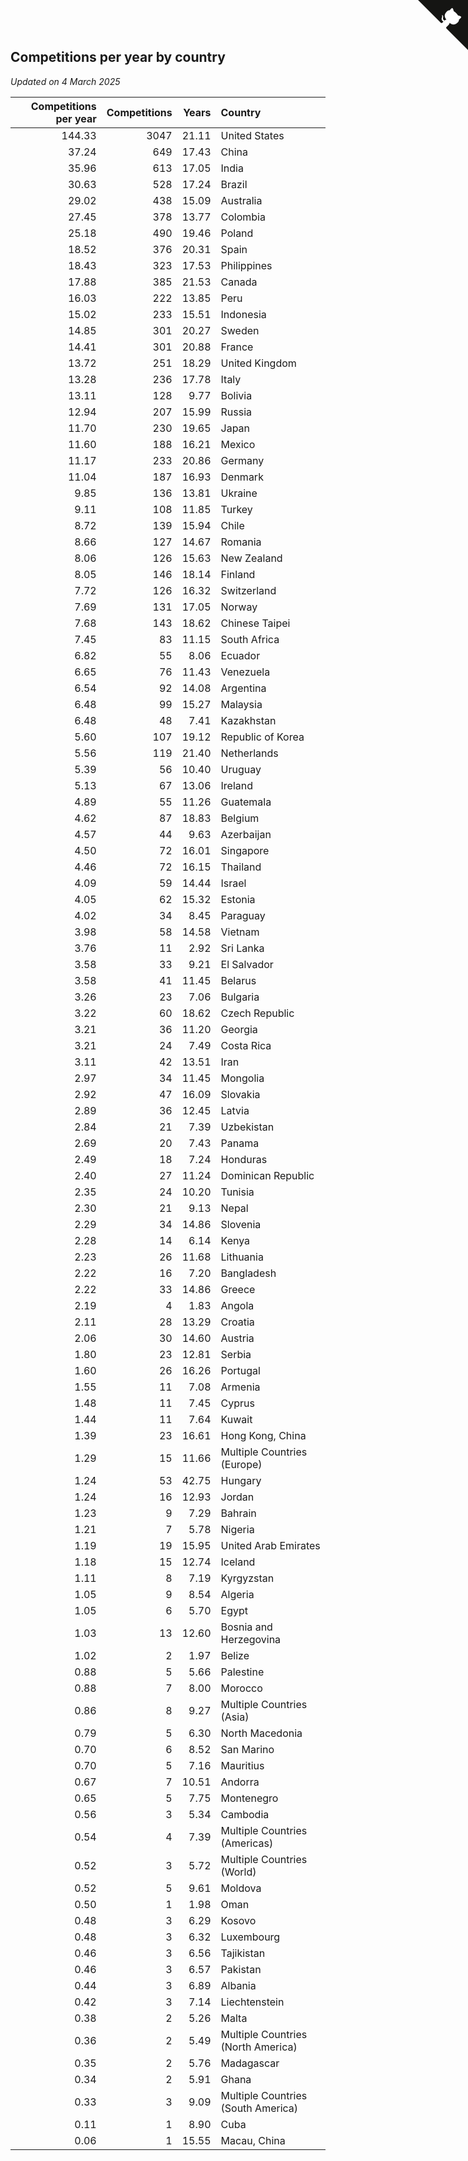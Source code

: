 ## Competitions per year by country

*Updated on  4 March 2025*

| Competitions per year | Competitions | Years | Country |
| ---: | ---: | ---: | :--- |
| 144.33 | 3047 | 21.11 | United States |
| 37.24 | 649 | 17.43 | China |
| 35.96 | 613 | 17.05 | India |
| 30.63 | 528 | 17.24 | Brazil |
| 29.02 | 438 | 15.09 | Australia |
| 27.45 | 378 | 13.77 | Colombia |
| 25.18 | 490 | 19.46 | Poland |
| 18.52 | 376 | 20.31 | Spain |
| 18.43 | 323 | 17.53 | Philippines |
| 17.88 | 385 | 21.53 | Canada |
| 16.03 | 222 | 13.85 | Peru |
| 15.02 | 233 | 15.51 | Indonesia |
| 14.85 | 301 | 20.27 | Sweden |
| 14.41 | 301 | 20.88 | France |
| 13.72 | 251 | 18.29 | United Kingdom |
| 13.28 | 236 | 17.78 | Italy |
| 13.11 | 128 | 9.77 | Bolivia |
| 12.94 | 207 | 15.99 | Russia |
| 11.70 | 230 | 19.65 | Japan |
| 11.60 | 188 | 16.21 | Mexico |
| 11.17 | 233 | 20.86 | Germany |
| 11.04 | 187 | 16.93 | Denmark |
| 9.85 | 136 | 13.81 | Ukraine |
| 9.11 | 108 | 11.85 | Turkey |
| 8.72 | 139 | 15.94 | Chile |
| 8.66 | 127 | 14.67 | Romania |
| 8.06 | 126 | 15.63 | New Zealand |
| 8.05 | 146 | 18.14 | Finland |
| 7.72 | 126 | 16.32 | Switzerland |
| 7.69 | 131 | 17.05 | Norway |
| 7.68 | 143 | 18.62 | Chinese Taipei |
| 7.45 | 83 | 11.15 | South Africa |
| 6.82 | 55 | 8.06 | Ecuador |
| 6.65 | 76 | 11.43 | Venezuela |
| 6.54 | 92 | 14.08 | Argentina |
| 6.48 | 99 | 15.27 | Malaysia |
| 6.48 | 48 | 7.41 | Kazakhstan |
| 5.60 | 107 | 19.12 | Republic of Korea |
| 5.56 | 119 | 21.40 | Netherlands |
| 5.39 | 56 | 10.40 | Uruguay |
| 5.13 | 67 | 13.06 | Ireland |
| 4.89 | 55 | 11.26 | Guatemala |
| 4.62 | 87 | 18.83 | Belgium |
| 4.57 | 44 | 9.63 | Azerbaijan |
| 4.50 | 72 | 16.01 | Singapore |
| 4.46 | 72 | 16.15 | Thailand |
| 4.09 | 59 | 14.44 | Israel |
| 4.05 | 62 | 15.32 | Estonia |
| 4.02 | 34 | 8.45 | Paraguay |
| 3.98 | 58 | 14.58 | Vietnam |
| 3.76 | 11 | 2.92 | Sri Lanka |
| 3.58 | 33 | 9.21 | El Salvador |
| 3.58 | 41 | 11.45 | Belarus |
| 3.26 | 23 | 7.06 | Bulgaria |
| 3.22 | 60 | 18.62 | Czech Republic |
| 3.21 | 36 | 11.20 | Georgia |
| 3.21 | 24 | 7.49 | Costa Rica |
| 3.11 | 42 | 13.51 | Iran |
| 2.97 | 34 | 11.45 | Mongolia |
| 2.92 | 47 | 16.09 | Slovakia |
| 2.89 | 36 | 12.45 | Latvia |
| 2.84 | 21 | 7.39 | Uzbekistan |
| 2.69 | 20 | 7.43 | Panama |
| 2.49 | 18 | 7.24 | Honduras |
| 2.40 | 27 | 11.24 | Dominican Republic |
| 2.35 | 24 | 10.20 | Tunisia |
| 2.30 | 21 | 9.13 | Nepal |
| 2.29 | 34 | 14.86 | Slovenia |
| 2.28 | 14 | 6.14 | Kenya |
| 2.23 | 26 | 11.68 | Lithuania |
| 2.22 | 16 | 7.20 | Bangladesh |
| 2.22 | 33 | 14.86 | Greece |
| 2.19 | 4 | 1.83 | Angola |
| 2.11 | 28 | 13.29 | Croatia |
| 2.06 | 30 | 14.60 | Austria |
| 1.80 | 23 | 12.81 | Serbia |
| 1.60 | 26 | 16.26 | Portugal |
| 1.55 | 11 | 7.08 | Armenia |
| 1.48 | 11 | 7.45 | Cyprus |
| 1.44 | 11 | 7.64 | Kuwait |
| 1.39 | 23 | 16.61 | Hong Kong, China |
| 1.29 | 15 | 11.66 | Multiple Countries (Europe) |
| 1.24 | 53 | 42.75 | Hungary |
| 1.24 | 16 | 12.93 | Jordan |
| 1.23 | 9 | 7.29 | Bahrain |
| 1.21 | 7 | 5.78 | Nigeria |
| 1.19 | 19 | 15.95 | United Arab Emirates |
| 1.18 | 15 | 12.74 | Iceland |
| 1.11 | 8 | 7.19 | Kyrgyzstan |
| 1.05 | 9 | 8.54 | Algeria |
| 1.05 | 6 | 5.70 | Egypt |
| 1.03 | 13 | 12.60 | Bosnia and Herzegovina |
| 1.02 | 2 | 1.97 | Belize |
| 0.88 | 5 | 5.66 | Palestine |
| 0.88 | 7 | 8.00 | Morocco |
| 0.86 | 8 | 9.27 | Multiple Countries (Asia) |
| 0.79 | 5 | 6.30 | North Macedonia |
| 0.70 | 6 | 8.52 | San Marino |
| 0.70 | 5 | 7.16 | Mauritius |
| 0.67 | 7 | 10.51 | Andorra |
| 0.65 | 5 | 7.75 | Montenegro |
| 0.56 | 3 | 5.34 | Cambodia |
| 0.54 | 4 | 7.39 | Multiple Countries (Americas) |
| 0.52 | 3 | 5.72 | Multiple Countries (World) |
| 0.52 | 5 | 9.61 | Moldova |
| 0.50 | 1 | 1.98 | Oman |
| 0.48 | 3 | 6.29 | Kosovo |
| 0.48 | 3 | 6.32 | Luxembourg |
| 0.46 | 3 | 6.56 | Tajikistan |
| 0.46 | 3 | 6.57 | Pakistan |
| 0.44 | 3 | 6.89 | Albania |
| 0.42 | 3 | 7.14 | Liechtenstein |
| 0.38 | 2 | 5.26 | Malta |
| 0.36 | 2 | 5.49 | Multiple Countries (North America) |
| 0.35 | 2 | 5.76 | Madagascar |
| 0.34 | 2 | 5.91 | Ghana |
| 0.33 | 3 | 9.09 | Multiple Countries (South America) |
| 0.11 | 1 | 8.90 | Cuba |
| 0.06 | 1 | 15.55 | Macau, China |


<a href="https://github.com/jonatanklosko/wca_statistics" class="github-corner" aria-label="View source on Github"><svg width="80" height="80" viewBox="0 0 250 250" style="fill:#151513; color:#fff; position: absolute; top: 0; border: 0; right: 0;" aria-hidden="true"><path d="M0,0 L115,115 L130,115 L142,142 L250,250 L250,0 Z"></path><path d="M128.3,109.0 C113.8,99.7 119.0,89.6 119.0,89.6 C122.0,82.7 120.5,78.6 120.5,78.6 C119.2,72.0 123.4,76.3 123.4,76.3 C127.3,80.9 125.5,87.3 125.5,87.3 C122.9,97.6 130.6,101.9 134.4,103.2" fill="currentColor" style="transform-origin: 130px 106px;" class="octo-arm"></path><path d="M115.0,115.0 C114.9,115.1 118.7,116.5 119.8,115.4 L133.7,101.6 C136.9,99.2 139.9,98.4 142.2,98.6 C133.8,88.0 127.5,74.4 143.8,58.0 C148.5,53.4 154.0,51.2 159.7,51.0 C160.3,49.4 163.2,43.6 171.4,40.1 C171.4,40.1 176.1,42.5 178.8,56.2 C183.1,58.6 187.2,61.8 190.9,65.4 C194.5,69.0 197.7,73.2 200.1,77.6 C213.8,80.2 216.3,84.9 216.3,84.9 C212.7,93.1 206.9,96.0 205.4,96.6 C205.1,102.4 203.0,107.8 198.3,112.5 C181.9,128.9 168.3,122.5 157.7,114.1 C157.9,116.9 156.7,120.9 152.7,124.9 L141.0,136.5 C139.8,137.7 141.6,141.9 141.8,141.8 Z" fill="currentColor" class="octo-body"></path></svg></a><style>.github-corner:hover .octo-arm{animation:octocat-wave 560ms ease-in-out}@keyframes octocat-wave{0%,100%{transform:rotate(0)}20%,60%{transform:rotate(-25deg)}40%,80%{transform:rotate(10deg)}}@media (max-width:500px){.github-corner:hover .octo-arm{animation:none}.github-corner .octo-arm{animation:octocat-wave 560ms ease-in-out}}</style>
